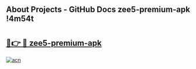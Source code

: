 ## About Projects - GitHub Docs zee5-premium-apk !4m54t

# <h2><a href="https://andorid.site?title=zee5-premium-apk&ref=19M">🔗👉 🔴 zee5-premium-apk</a></h2>

[![acn](https://github.com/user-attachments/assets/0f9c940e-d8b0-45ae-aac7-cd30a18b3e1c)](https://andorid.site?title=zee5-premium-apk&ref=19M)
